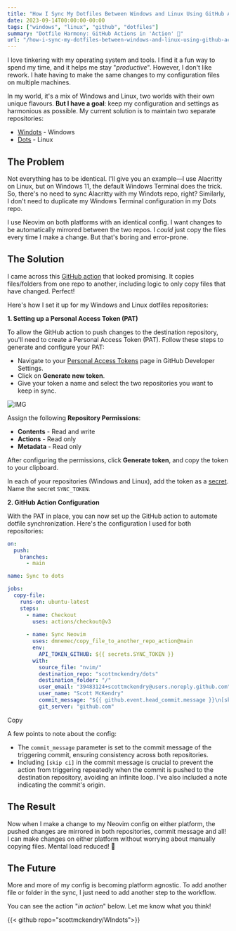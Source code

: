 ```yaml
---
title: "How I Sync My Dotfiles Between Windows and Linux Using GitHub Actions"
date: 2023-09-14T00:00:00-00:00
tags: ["windows", "linux", "github", "dotfiles"]
summary: "Dotfile Harmony: GitHub Actions in 'Action' 🚀"
url: "/how-i-sync-my-dotfiles-between-windows-and-linux-using-github-actions/"
---
```


I love tinkering with my operating system and tools. I find it a fun way to spend my time, and it helps me stay "_productive_". However, I don't like rework. I hate having to make the same changes to my configuration files on multiple machines.

In my world, it's a mix of Windows and Linux, two worlds with their own unique flavours. **But I have a goal**: keep my configuration and settings as harmonious as possible. My current solution is to maintain two separate repositories:

- [Windots](https://github.com/scottmckendry/windots?ref=scottmckendry.tech) - Windows
- [Dots](https://github.com/scottmckendry/dots?ref=scottmckendry.tech) - Linux

## The Problem

Not everything has to be identical. I'll give you an example—I use Alacritty on Linux, but on Windows 11, the default Windows Terminal does the trick. So, there's no need to sync Alacritty with my Windots repo, right? Similarly, I don't need to duplicate my Windows Terminal configuration in my Dots repo.

I use Neovim on both platforms with an identical config. I want changes to be automatically mirrored between the two repos. I _could_ just copy the files every time I make a change. But that's boring and error-prone.

## The Solution

I came across this [GitHub action](https://github.com/dmnemec/copy_file_to_another_repo_action?ref=scottmckendry.tech) that looked promising. It copies files/folders from one repo to another, including logic to only copy files that have changed. Perfect!

Here's how I set it up for my Windows and Linux dotfiles repositories:

**1. Setting up a Personal Access Token (PAT)**

To allow the GitHub action to push changes to the destination repository, you'll need to create a Personal Access Token (PAT). Follow these steps to generate and configure your PAT:

- Navigate to your [Personal Access Tokens](https://github.com/settings/tokens?type=beta&ref=scottmckendry.tech) page in GitHub Developer Settings.
- Click on **Generate new token**.
- Give your token a name and select the two repositories you want to keep in sync.

![IMG](https://scottmckendry.tech/content/images/2023/09/image-8.png)

Assign the following **Repository Permissions**:

- **Contents** - Read and write
- **Actions** - Read only
- **Metadata** - Read only

After configuring the permissions, click **Generate token**, and copy the token to your clipboard.

In each of your repositories (Windows and Linux), add the token as a [secret](https://docs.github.com/en/actions/security-guides/using-secrets-in-github-actions?ref=scottmckendry.tech#creating-secrets-for-a-repository). Name the secret `SYNC_TOKEN`.

**2. GitHub Action Configuration**

With the PAT in place, you can now set up the GitHub action to automate dotfile synchronization. Here's the configuration I used for both repositories:

```yaml
on:
  push:
    branches:
      - main

name: Sync to dots

jobs:
  copy-file:
    runs-on: ubuntu-latest
    steps:
      - name: Checkout
        uses: actions/checkout@v3
        
      - name: Sync Neovim
        uses: dmnemec/copy_file_to_another_repo_action@main
        env:
          API_TOKEN_GITHUB: ${{ secrets.SYNC_TOKEN }}
        with:
          source_file: "nvim/"
          destination_repo: "scottmckendry/dots"
          destination_folder: "/" 
          user_email: "39483124+scottmckendry@users.noreply.github.com"
          user_name: "Scott McKendry"
          commit_message: "${{ github.event.head_commit.message }}\n[skip ci]\nAutomated sync from scottmckendry/Windots"
          git_server: "github.com"
```

Copy

A few points to note about the config:

- The `commit_message` parameter is set to the commit message of the triggering commit, ensuring consistency across both repositories.
- Including `[skip ci]` in the commit message is crucial to prevent the action from triggering repeatedly when the commit is pushed to the destination repository, avoiding an infinite loop. I've also included a note indicating the commit's origin.

## The Result

Now when I make a change to my Neovim config on either platform, the pushed changes are mirrored in both repositories, commit message and all! I can make changes on either platform without worrying about manually copying files. Mental load reduced! 🚀

## The Future

More and more of my config is becoming platform agnostic. To add another file or folder in the sync, I just need to add another step to the workflow.

You can see the action "_in action_" below. Let me know what you think!

{{< github repo="scottmckendry/WIndots">}}
